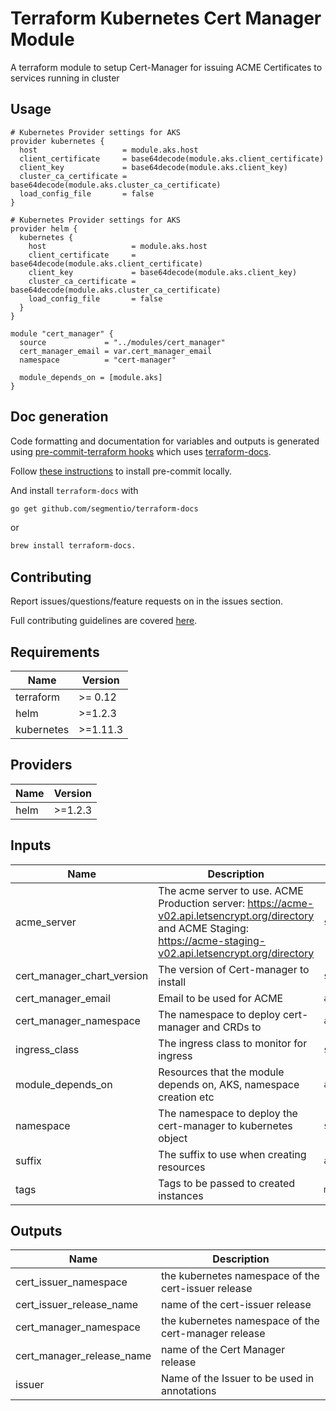 # Terraform Kubernetes Cert Manager Module
A terraform module to setup Cert-Manager for issuing ACME Certificates to services running in cluster

## Usage

```hcl
# Kubernetes Provider settings for AKS
provider kubernetes {
  host                   = module.aks.host
  client_certificate     = base64decode(module.aks.client_certificate)
  client_key             = base64decode(module.aks.client_key)
  cluster_ca_certificate = base64decode(module.aks.cluster_ca_certificate)
  load_config_file       = false
}

# Kubernetes Provider settings for AKS
provider helm {
  kubernetes {
    host                   = module.aks.host
    client_certificate     = base64decode(module.aks.client_certificate)
    client_key             = base64decode(module.aks.client_key)
    cluster_ca_certificate = base64decode(module.aks.cluster_ca_certificate)
    load_config_file       = false
  }
}

module "cert_manager" {
  source             = "../modules/cert_manager"
  cert_manager_email = var.cert_manager_email
  namespace          = "cert-manager"

  module_depends_on = [module.aks]
}

```

## Doc generation

Code formatting and documentation for variables and outputs is generated using [pre-commit-terraform hooks](https://github.com/antonbabenko/pre-commit-terraform) which uses [terraform-docs](https://github.com/segmentio/terraform-docs).

Follow [these instructions](https://github.com/antonbabenko/pre-commit-terraform#how-to-install) to install pre-commit locally.

And install `terraform-docs` with
```bash
go get github.com/segmentio/terraform-docs
```
or
```bash
brew install terraform-docs.
```

## Contributing

Report issues/questions/feature requests on in the issues section.

Full contributing guidelines are covered [here](CONTRIBUTING.md).

<!-- BEGINNING OF PRE-COMMIT-TERRAFORM DOCS HOOK -->

## Requirements

| Name | Version |
|------|---------|
| terraform | >= 0.12 |
| helm | >=1.2.3 |
| kubernetes | >=1.11.3 |

## Providers

| Name | Version |
|------|---------|
| helm | >=1.2.3 |

## Inputs

| Name | Description | Type | Default | Required |
|------|-------------|------|---------|:--------:|
| acme\_server | The acme server to use. ACME Production server: https://acme-v02.api.letsencrypt.org/directory and ACME Staging: https://acme-staging-v02.api.letsencrypt.org/directory | `string` | `"https://acme-staging-v02.api.letsencrypt.org/directory"` | no |
| cert\_manager\_chart\_version | The version of Cert-manager to install | `string` | `"v0.15.1"` | no |
| cert\_manager\_email | Email to be used for ACME | `any` | n/a | yes |
| cert\_manager\_namespace | The namespace to deploy cert-manager and CRDs to | `any` | `null` | no |
| ingress\_class | The ingress class to monitor for ingress | `string` | `"nginx"` | no |
| module\_depends\_on | Resources that the module depends on, AKS, namespace creation etc | `any` | `null` | no |
| namespace | The namespace to deploy the cert-manager to kubernetes object | `string` | `"default"` | no |
| suffix | The suffix to use when creating resources | `any` | `null` | no |
| tags | Tags to be passed to created instances | `map` | `{}` | no |

## Outputs

| Name | Description |
|------|-------------|
| cert\_issuer\_namespace | the kubernetes namespace of the cert-issuer release |
| cert\_issuer\_release\_name | name of the cert-issuer release |
| cert\_manager\_namespace | the kubernetes namespace of the cert-manager release |
| cert\_manager\_release\_name | name of the Cert Manager release |
| issuer | Name of the Issuer to be used in annotations |

<!-- END OF PRE-COMMIT-TERRAFORM DOCS HOOK -->
